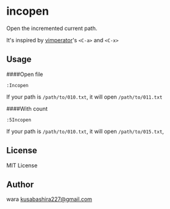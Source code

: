 incopen
=======

Open the incremented current path.

It's inspired by
[vimperator](https://addons.mozilla.org/ja/firefox/addon/vimperator/)'s
`<C-a>` and `<C-x>`

Usage
-----

####Open file

	:Incopen

If your path is `/path/to/010.txt`,
it will open `/path/to/011.txt`


####With count

	:5Incopen

If your path is `/path/to/010.txt`,
it will open `/path/to/015.txt`,

License
-------

MIT License

Author
------

wara <kusabashira227@gmail.com>
